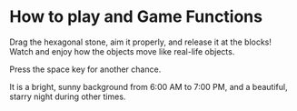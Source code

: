 # How to play and Game Functions
Drag the hexagonal stone, aim it properly, and release it at the blocks! Watch and enjoy how the objects move like real-life objects.

Press the space key for another chance.

It is a bright, sunny background from 6:00 AM to 7:00 PM, and a beautiful, starry night during other times.


